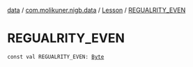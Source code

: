[data](../../index.md) / [com.molikuner.nigb.data](../index.md) / [Lesson](index.md) / [REGUALRITY_EVEN](./-r-e-g-u-a-l-r-i-t-y_-e-v-e-n.md)

# REGUALRITY_EVEN

`const val REGUALRITY_EVEN: `[`Byte`](https://kotlinlang.org/api/latest/jvm/stdlib/kotlin/-byte/index.html)